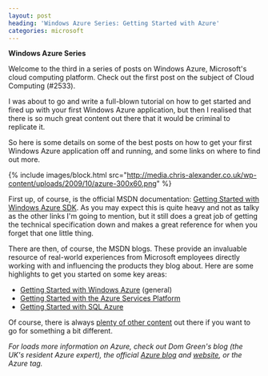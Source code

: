 ```yaml
---
layout: post
heading: 'Windows Azure Series: Getting Started with Azure'
categories: microsoft
---
```


**Windows Azure Series**

Welcome to the third in a series of posts on Windows Azure, Microsoft's cloud computing platform. Check out the first post on the subject of Cloud Computing (#2533).

I was about to go and write a full-blown tutorial on how to get started and fired up with your first Windows Azure application, but then I realised that there is so much great content out there that it would be criminal to replicate it.

So here is some details on some of the best posts on how to get your first Windows Azure application off and running, and some links on where to find out more.

{% include images/block.html src="http://media.chris-alexander.co.uk/wp-content/uploads/2009/10/azure-300x60.png" %}

First up, of course, is the official MSDN documentation: [Getting Started with Windows Azure SDK](http://msdn.microsoft.com/en-us/library/dd179419.aspx). As you may expect this is quite heavy and not as talky as the other links I'm going to mention, but it still does a great job of getting the technical specification down and makes a great reference for when you forget that one little thing.

There are then, of course, the MSDN blogs. These provide an invaluable resource of real-world experiences from Microsoft employees directly working with and influencing the products they blog about. Here are some highlights to get you started on some key areas:

* [Getting Started with Windows Azure](http://blogs.msdn.com/edunhill/archive/2009/05/19/getting-started-with-azure-1.aspx) (general)
* [Getting Started with the Azure Services Platform](http://blogs.msdn.com/gwillis/archive/2009/05/04/getting-started-with-azure-services-platform.aspx)
* [Getting Started with SQL Azure](http://blogs.msdn.com/sachinmu/archive/2009/11/25/getting-started-with-sql-azure-1.aspx)

Of course, there is always [plenty of other content](http://www.google.co.uk/search?hl=en&amp;rlz=1C1GGLS_en-GBGB332GB332&amp;q=site:blogs.msdn.com+azure&amp;btnG=Search&amp;meta=&amp;aq=f&amp;oq=) out there if you want to go for something a bit different.

*For loads more information on Azure, check out Dom Green's blog (the UK's resident Azure expert), the official [Azure blog](http://blogs.msdn.com/windowsazure/) and [website](http://www.microsoft.com/windowsazure/), or the Azure tag.* 
